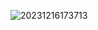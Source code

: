 ![20231216173713](https://github.com/GuillaumeSere/Entourloop/assets/75996200/b95e09c6-e4bc-4427-b43c-1c78dac0fb4e)


